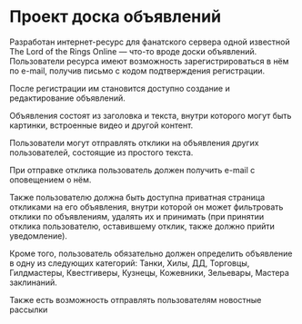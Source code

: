# Проект доска объявлений

Разработан интернет-ресурс для фанатского сервера одной известной The Lord of the Rings Online — что-то вроде доски объявлений. 
Пользователи ресурса имеют возможность зарегистрироваться в нём по e-mail, получив письмо 
с кодом подтверждения регистрации. 

После регистрации им становится доступно создание и редактирование объявлений.

Объявления состоят из заголовка и текста, внутри которого могут быть картинки, встроенные видео и другой контент.

Пользователи могут отправлять отклики на объявления других пользователей, состоящие из простого текста. 

При отправке отклика пользователь должен получить e-mail с оповещением о нём.

Также пользователю должна быть доступна приватная страница откликами на его объявления, внутри которой он может фильтровать отклики по объявлениям, 
удалять их и принимать (при принятии отклика пользователю, оставившему отклик, также должно прийти уведомление).

Кроме того, пользователь обязательно должен определить объявление в одну из следующих категорий: Танки, Хилы, ДД, Торговцы, 
Гилдмастеры, Квестгиверы, Кузнецы, Кожевники, Зельевары, Мастера заклинаний.

Также есть возможность отправлять пользователям новостные рассылки
